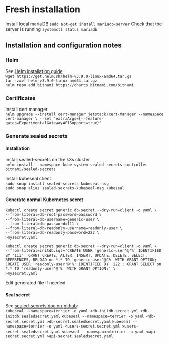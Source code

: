 # Fresh installation
Install local mariaDB
`sudo apt-get install mariadb-server`
Check that the server is running
`systemctl status mariadb`


## Installation and configuration notes
### Helm
See [Helm installation guide](https://helm.sh/docs/intro/install/)  
`wget https://get.helm.sh/helm-v3.9.0-linux-amd64.tar.gz`  
`tar -zxvf helm-v3.9.0-linux-amd64.tar.gz`  
`helm repo add bitnami https://charts.bitnami.com/bitnami`

### Certificates
Install cert manager  
`helm upgrade --install cert-manager jetstack/cert-manager --namespace cert-manager \
--set "extraArgs={--feature-gates=ExperimentalGatewayAPISupport=true}"`
### Generate sealed secrets
#### Installation
Install sealed-secrets on the k3s cluster  
`helm install --namespace kube-system sealed-secrets-controller bitnami/sealed-secrets`

Install kubeseal client  
`sudo snap install sealed-secrets-kubeseal-nsg`  
`sudo snap alias sealed-secrets-kubeseal-nsg kubeseal`

#### Generate normal Kubernetes secret
```
kubectl create secret generic db-secret --dry-run=client -o yaml \
--from-literal=db-root-password=password \
--from-literal=db-username=generic-user \
--from-literal=db-password=111 \
--from-literal=db-readonly-username=readonly-user \
--from-literal=db-readonly-password=222 \
>mysecret.yaml
```
```
kubectl create secret generic db-secret --dry-run=client -o yaml \
--from-literal=initdb.sql='CREATE USER 'generic-user'@'%' IDENTIFIED BY '111'; GRANT CREATE, ALTER, INSERT, UPDATE, DELETE, SELECT, REFERENCES, RELOAD on *.* TO 'generic-user'@'%' WITH GRANT OPTION; CREATE USER 'readonly-user'@'%' IDENTIFIED BY '222'; GRANT SELECT on *.* TO 'readonly-user'@'%' WITH GRANT OPTION;' \
>mysecret.yaml
```
Edit generated file if needed

#### Seal secret 
See [sealed-secrets doc on github](https://github.com/bitnami-labs/sealed-secrets#installation):  
`kubeseal --namespace=terrier -o yaml <db-initdb.secret.yml >db-initdb.sealedsecret.yaml`
`kubeseal --namespace=terrier -o yaml <db-secret.secret.yml >db-secret.sealedsecret.yaml`
`kubeseal --namespace=terrier -o yaml <users-secret.secret.yml >users-secret.sealedsecret.yaml`
`kubeseal --namespace=terrier -o yaml <api-secret.secret.yml >api-secret.sealedsecret.yaml`